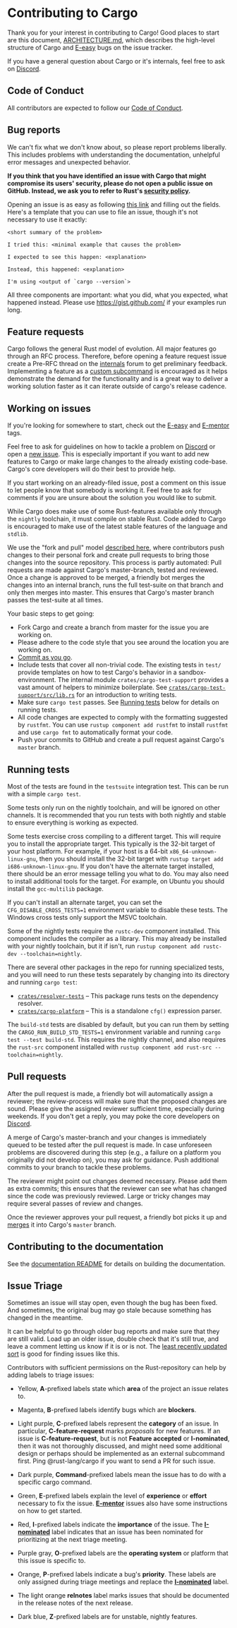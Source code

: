 # Contributing to Cargo

Thank you for your interest in contributing to Cargo! Good places to
start are this document, [ARCHITECTURE.md](ARCHITECTURE.md), which
describes the high-level structure of Cargo and [E-easy] bugs on the
issue tracker.

If you have a general question about Cargo or it's internals, feel free to ask
on [Discord].

## Code of Conduct

All contributors are expected to follow our [Code of Conduct].

## Bug reports

We can't fix what we don't know about, so please report problems liberally. This
includes problems with understanding the documentation, unhelpful error messages
and unexpected behavior.

**If you think that you have identified an issue with Cargo that might compromise
its users' security, please do not open a public issue on GitHub. Instead,
we ask you to refer to Rust's [security policy].**

Opening an issue is as easy as following [this link][new-issues] and filling out
the fields. Here's a template that you can use to file an issue, though it's not
necessary to use it exactly:

    <short summary of the problem>

    I tried this: <minimal example that causes the problem>

    I expected to see this happen: <explanation>

    Instead, this happened: <explanation>

    I'm using <output of `cargo --version`>

All three components are important: what you did, what you expected, what
happened instead. Please use https://gist.github.com/ if your examples run long.


## Feature requests

Cargo follows the general Rust model of evolution. All major features go through
an RFC process. Therefore, before opening a feature request issue create a
Pre-RFC thread on the [internals][irlo] forum to get preliminary feedback.
Implementing a feature as a [custom subcommand][subcommands] is encouraged as it
helps demonstrate the demand for the functionality and is a great way to deliver
a working solution faster as it can iterate outside of cargo's release cadence.

## Working on issues

If you're looking for somewhere to start, check out the [E-easy][E-Easy] and
[E-mentor][E-mentor] tags.

Feel free to ask for guidelines on how to tackle a problem on [Discord] or open a
[new issue][new-issues]. This is especially important if you want to add new
features to Cargo or make large changes to the already existing code-base.
Cargo's core developers will do their best to provide help.

If you start working on an already-filed issue, post a comment on this issue to
let people know that somebody is working it. Feel free to ask for comments if
you are unsure about the solution you would like to submit.

While Cargo does make use of some Rust-features available only through the
`nightly` toolchain, it must compile on stable Rust. Code added to Cargo
is encouraged to make use of the latest stable features of the language and
`stdlib`.

We use the "fork and pull" model [described here][development-models], where
contributors push changes to their personal fork and create pull requests to
bring those changes into the source repository. This process is partly
automated: Pull requests are made against Cargo's master-branch, tested and
reviewed. Once a change is approved to be merged, a friendly bot merges the
changes into an internal branch, runs the full test-suite on that branch
and only then merges into master. This ensures that Cargo's master branch
passes the test-suite at all times.

Your basic steps to get going:

* Fork Cargo and create a branch from master for the issue you are working on.
* Please adhere to the code style that you see around the location you are
working on.
* [Commit as you go][githelp].
* Include tests that cover all non-trivial code. The existing tests
in `test/` provide templates on how to test Cargo's behavior in a
sandbox-environment. The internal module `crates/cargo-test-support` provides a vast amount
of helpers to minimize boilerplate. See [`crates/cargo-test-support/src/lib.rs`] for an
introduction to writing tests.
* Make sure `cargo test` passes. See [Running tests](#running-tests) below
for details on running tests.
* All code changes are expected to comply with the formatting suggested by `rustfmt`.
You can use `rustup component add rustfmt` to install `rustfmt` and use
`cargo fmt` to automatically format your code.
* Push your commits to GitHub and create a pull request against Cargo's
`master` branch.

## Running tests

Most of the tests are found in the `testsuite` integration test. This can be
run with a simple `cargo test`.

Some tests only run on the nightly toolchain, and will be ignored on other
channels. It is recommended that you run tests with both nightly and stable to
ensure everything is working as expected.

Some tests exercise cross compiling to a different target. This will require
you to install the appropriate target. This typically is the 32-bit target of
your host platform. For example, if your host is a 64-bit
`x86_64-unknown-linux-gnu`, then you should install the 32-bit target with
`rustup target add i686-unknown-linux-gnu`. If you don't have the alternate
target installed, there should be an error message telling you what to do. You
may also need to install additional tools for the target. For example, on Ubuntu
you should install the `gcc-multilib` package.

If you can't install an alternate target, you can set the
`CFG_DISABLE_CROSS_TESTS=1` environment variable to disable these tests. The
Windows cross tests only support the MSVC toolchain.

Some of the nightly tests require the `rustc-dev` component installed. This
component includes the compiler as a library. This may already be installed
with your nightly toolchain, but it if isn't, run `rustup component add
rustc-dev --toolchain=nightly`.

There are several other packages in the repo for running specialized tests,
and you will need to run these tests separately by changing into its directory
and running `cargo test`:

* [`crates/resolver-tests`] – This package runs tests on the dependency resolver.
* [`crates/cargo-platform`] – This is a standalone `cfg()` expression parser.

The `build-std` tests are disabled by default, but you can run them by setting
the `CARGO_RUN_BUILD_STD_TESTS=1` environment variable and running `cargo test
--test build-std`. This requires the nightly channel, and also requires the
`rust-src` component installed with `rustup component add rust-src
--toolchain=nightly`.

[`crates/resolver-tests`]: crates/resolver-tests
[`crates/cargo-platform`]: crates/cargo-platform

## Pull requests

After the pull request is made, a friendly bot will automatically assign a
reviewer; the review-process will make sure that the proposed changes are
sound. Please give the assigned reviewer sufficient time, especially during
weekends. If you don't get a reply, you may poke the core developers on [Discord].

A merge of Cargo's master-branch and your changes is immediately queued
to be tested after the pull request is made. In case unforeseen
problems are discovered during this step (e.g., a failure on a platform you
originally did not develop on), you may ask for guidance. Push additional
commits to your branch to tackle these problems.

The reviewer might point out changes deemed necessary. Please add them as
extra commits; this ensures that the reviewer can see what has changed since
the code was previously reviewed. Large or tricky changes may require several
passes of review and changes.

Once the reviewer approves your pull request, a friendly bot picks it up
and [merges][mergequeue] it into Cargo's `master` branch.

## Contributing to the documentation

See the [documentation README](src/doc/README.md) for details on building the
documentation.

## Issue Triage

Sometimes an issue will stay open, even though the bug has been fixed. And
sometimes, the original bug may go stale because something has changed in the
meantime.

It can be helpful to go through older bug reports and make sure that they are
still valid. Load up an older issue, double check that it's still true, and
leave a comment letting us know if it is or is not. The [least recently
updated sort][lru] is good for finding issues like this.

Contributors with sufficient permissions on the Rust-repository can help by
adding labels to triage issues:

* Yellow, **A**-prefixed labels state which **area** of the project an issue
  relates to.

* Magenta, **B**-prefixed labels identify bugs which are **blockers**.

* Light purple, **C**-prefixed labels represent the **category** of an issue.
  In particular, **C-feature-request** marks *proposals* for new features. If
  an issue is **C-feature-request**, but is not **Feature accepted** or **I-nominated**,
  then it was not thoroughly discussed, and might need some additional design
  or perhaps should be implemented as an external subcommand first. Ping
  @rust-lang/cargo if you want to send a PR for such issue.

* Dark purple, **Command**-prefixed labels mean the issue has to do with a
  specific cargo command.

* Green, **E**-prefixed labels explain the level of **experience** or
  **effort** necessary to fix the issue. [**E-mentor**][E-mentor] issues also
  have some instructions on how to get started.

* Red, **I**-prefixed labels indicate the **importance** of the issue. The
  **[I-nominated][]** label indicates that an issue has been nominated for
  prioritizing at the next triage meeting.

* Purple gray, **O**-prefixed labels are the **operating system** or platform
  that this issue is specific to.

* Orange, **P**-prefixed labels indicate a bug's **priority**. These labels
  are only assigned during triage meetings and replace the **[I-nominated][]**
  label.

* The light orange **relnotes** label marks issues that should be documented in
  the release notes of the next release.

* Dark blue, **Z**-prefixed labels are for unstable, nightly features.

[githelp]: https://dont-be-afraid-to-commit.readthedocs.io/en/latest/git/commandlinegit.html
[development-models]: https://help.github.com/articles/about-collaborative-development-models/
[gist]: https://gist.github.com/
[new-issues]: https://github.com/rust-lang/cargo/issues/new
[mergequeue]: https://buildbot2.rust-lang.org/homu/queue/cargo
[security policy]: https://www.rust-lang.org/security.html
[lru]: https://github.com/rust-lang/cargo/issues?q=is%3Aissue+is%3Aopen+sort%3Aupdated-asc
[E-easy]: https://github.com/rust-lang/cargo/labels/E-easy
[E-mentor]: https://github.com/rust-lang/cargo/labels/E-mentor
[I-nominated]: https://github.com/rust-lang/cargo/labels/I-nominated
[Code of Conduct]: https://www.rust-lang.org/conduct.html
[Discord]: https://discordapp.com/invite/rust-lang
[`crates/cargo-test-support/src/lib.rs`]: crates/cargo-test-support/src/lib.rs
[irlo]: https://internals.rust-lang.org/
[subcommands]: https://doc.rust-lang.org/cargo/reference/external-tools.html#custom-subcommands
